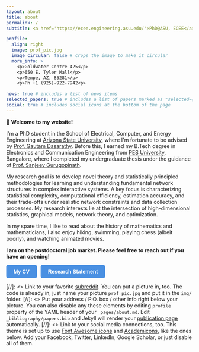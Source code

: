 ```yaml
---
layout: about
title: about
permalink: /
subtitle: <a href='https://ecee.engineering.asu.edu/'>PhD@ASU, ECEE</a>.

profile:
  align: right
  image: prof_pic.jpg
  image_circular: false # crops the image to make it circular
  more_info: >
    <p>Goldwater Centre 425</p>
    <p>650 E. Tyler Mall</p>
    <p>Tempe, AZ, 85281</p>
    <p>Ph +1 (925)-922-7942<p>

news: true # includes a list of news items
selected_papers: true # includes a list of papers marked as "selected={true}"
social: true # includes social icons at the bottom of the page
---
```


:wave: **Welcome to my website!**

I'm a PhD student in the School of Electrical, Computer, and Energy Engineering at <a href="http://www.asu.edu/">Arizona State University</a>, where I'm fortunate to be advised by <a href="https://search.asu.edu/profile/1176368">Prof. Gautam Dasarathy</a>. Before this, I earned my B.Tech degree in Electronics and Communication Engineering from <a href="http://ec.pes.edu">PES University</a>, Bangalore, where I completed my undergraduate thesis under the guidance of <a href="http://sites.google.com/a/pes.edu/sanjeevg/">Prof. Sanjeev Gurugopinath</a>.

My research goal is to develop novel theory and statistically principled methodologies for learning and understanding fundamental network structures in complex interactive systems. A key focus is characterizing statistical complexity, computational efficiency, estimation accuracy, and their trade-offs under realistic network constraints and data collection processes. My research interests lie at the intersection of high-dimensional statistics, graphical models, network theory, and optimization.

 In my spare time, I like to read about the history of mathematics and mathematicians, I also enjoy hiking, swimming, playing chess (albeit poorly), and watching animated movies.

 **I am on the postdoctoral job market. Please feel free to reach out if you have an opening!**

 <div style="display: flex; gap: 10px;">
  <a href="{{ site.baseurl }}/assets/pdf/Anirudh_Rayas_CV.pdf" target="_blank">
    <button style="background-color: #4a90e2; color: white; border: none; padding: 10px 20px; border-radius: 5px; font-size: 14px; cursor: pointer;">
      <strong>My CV</strong>
    </button>
  </a>

  <a href="{{ site.baseurl }}/assets/pdf/Research_statement.pdf" target="_blank">
    <button style="background-color: #4a90e2; color: white; border: none; padding: 10px 20px; border-radius: 5px; font-size: 14px; cursor: pointer;">
      <strong>Research Statement</strong>
    </button>
  </a>
</div>




 [//]: <> Link to your favorite [subreddit](http://reddit.com). You can put a picture in, too. The code is already in, just name your picture `prof_pic.jpg` and put it in the `img/` folder.
 [//]: <> Put your address / P.O. box / other info right below your picture. You can also disable any these elements by editing `profile` property of the YAML header of your `_pages/about.md`. Edit `_bibliography/papers.bib` and Jekyll will render your [publication page](/al-folio/publications/) automatically.
 [//]: <> Link to your social media connections, too. This theme is set up to use [Font Awesome icons](http://fortawesome.github.io/Font-Awesome/) and [Academicons](https://jpswalsh.github.io/academicons/), like the ones below. Add your Facebook, Twitter, LinkedIn, Google Scholar, or just disable all of them.

